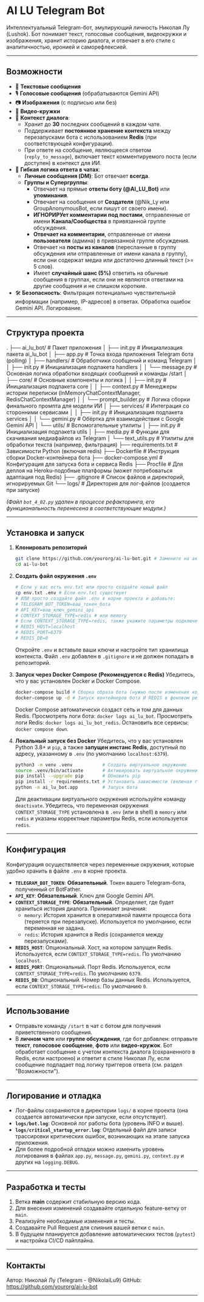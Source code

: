 # AI LU Telegram Bot

Интеллектуальный Telegram-бот, эмулирующий личность Николая Лу (Lushok).
Бот понимает текст, голосовые сообщения, видеокружки и изображения, хранит историю диалога, и отвечает в его стиле с аналитичностью, иронией и саморефлексией.

---

## Возможности

-   📱 **Текстовые сообщения**
-   🎙️ **Голосовые сообщения** (обрабатываются Gemini API)
-   📷 **Изображения** (с подписью или без)
-   🎥 **Видео-кружки**
-   🔄 **Контекст диалога**:
    *   Хранит до **30** последних сообщений в каждом чате.
    *   Поддерживает **постоянное хранение контекста** между перезапусками бота с использованием **Redis** (при соответствующей конфигурации).
    *   При ответе на сообщение, являющееся ответом (`reply_to_message`), включает текст комментируемого поста (если доступен) в контекст для ИИ.
-   🔀 **Гибкая логика ответа в чатах**:
    *   **Личные сообщения (DM)**: Бот отвечает **всегда**.
    *   **Группы и Супергруппы**:
        *   Отвечает на прямые **ответы боту (@AI_LU_Bot)** или **упоминания**.
        *   Отвечает на сообщения от **Создателя** (@Nik_Ly или GroupAnonymousBot, если пишут от своего имени).
        *   **ИГНОРИРУет комментарии под постами**, отправленные от имени **Канала/Сообщества** в привязанной группе обсуждения.
        *   **Отвечает на комментарии**, отправленные от имени **пользователя** (админа) в привязанной группе обсуждения.
        *   Отвечает на **посты из каналов** (пересланные в группу обсуждения или отправленные от имени канала в группу), если они содержат медиа или достаточно длинный текст (>= 5 слов).
        *   Имеет **случайный шанс (5%)** ответить на обычные сообщения в группах, если они не являются ответами на другие сообщения и не слишком короткие.
-   🛠 **Безопасность**: Фильтрация потенциально чувствительной информации (например, IP-адресов) в ответах. Обработка ошибок Gemini API. Логирование.

---

## Структура проекта

.
├── ai_lu_bot/ # Пакет приложения
│ ├── init.py # Инициализация пакета ai_lu_bot
│ ├── app.py # Точка входа приложения Telegram бота (polling)
│ ├── handlers/ # Обработчики сообщений и команд Telegram
│ │ ├── init.py # Инициализация подпакета handlers
│ │ └── message.py # Основная логика обработки входящих сообщений и команды /start
│ ├── core/ # Основные компоненты и логика
│ │ ├── init.py # Инициализация подпакета core
│ │ ├── context.py # Менеджеры истории переписки (InMemoryChatContextManager, RedisChatContextManager)
│ │ └── prompt_builder.py # Логика сборки финального промпта для модели ИИ
│ ├── services/ # Интеграция со сторонними сервисами
│ │ ├── init.py # Инициализация подпакета services
│ │ └── gemini.py # Обёртка для взаимодействия с Google Gemini API
│ └── utils/ # Вспомогательные утилиты
│ ├── init.py # Инициализация подпакета utils
│ ├── media.py # Функции для скачивания медиафайлов из Telegram
│ └── text_utils.py # Утилиты для обработки текста (например, фильтрация)
├── requirements.txt # Зависимости Python (включая redis)
├── Dockerfile # Инструкция сборки Docker-контейнера бота
├── docker-compose.yml # Конфигурация для запуска бота и сервиса Redis
├── Procfile # Для деплоя на Heroku-подобные платформы (может потребоваться адаптация под Redis)
├── .gitignore # Список файлов и директорий, игнорируемых Git
└── logs/ # Директория для лог-файлов (создается при запуске)

*(Файл `bot_4_02.py` удален в процессе рефакторинга, его функциональность перенесена в соответствующие модули.)*

---

## Установка и запуск

1.  **Клонировать репозиторий**
    ```bash
    git clone https://github.com/yourorg/ai-lu-bot.git # Замените на актуальный URL репозитория
    cd ai-lu-bot
    ```

2.  **Создать файл окружения `.env`**
    ```bash
    # Если у вас есть env.txt или просто создайте новый файл
    cp env.txt .env # Если env.txt существует
    # ИЛИ просто создайте файл .env в корне проекта и добавьте:
    # TELEGRAM_BOT_TOKEN=ваш_токен_бота
    # API_KEY=ваш_ключ_gemini_api
    # CONTEXT_STORAGE_TYPE=redis # или memory
    # Если CONTEXT_STORAGE_TYPE=redis, также укажите параметры подключения (если они отличаются от стандартных)
    # REDIS_HOST=localhost
    # REDIS_PORT=6379
    # REDIS_DB=0
    ```
    Откройте `.env` и вставьте ваши ключи и настройте тип хранилища контекста. Файл `.env` добавлен в `.gitignore` и не должен попадать в репозиторий.

3.  **Запуск через Docker Compose (Рекомендуется с Redis)**
    Убедитесь, что у вас установлен Docker и Docker Compose.
    ```bash
    docker-compose build # Сборка образа бота (нужно после изменения кода или requirements.txt)
    docker-compose up -d # Запуск контейнеров бота И REDIS в фоновом режиме
    ```
    Docker Compose автоматически создаст сеть и том для данных Redis.
    Просмотреть логи бота: `docker logs ai_lu_bot`. Просмотреть логи Redis: `docker logs ai_lu_bot_redis`. Остановить все сервисы: `docker compose down`.

4.  **Локальный запуск без Docker**
    Убедитесь, что у вас установлен Python 3.8+ и `pip`, а также **запущен инстанс Redis**, доступный по адресу, указанному в `.env` (по умолчанию `localhost:6379`).
    ```bash
    python3 -m venv .venv           # Создать виртуальное окружение
    source .venv/bin/activate       # Активировать виртуальное окружение
    pip install --upgrade pip       # Обновить pip
    pip install -r requirements.txt # Установить зависимости (включая redis)
    python -m ai_lu_bot.app         # Запуск бота
    ```
    Для деактивации виртуального окружения используйте команду `deactivate`. Убедитесь, что переменная окружения `CONTEXT_STORAGE_TYPE` установлена в `.env` (или в shell) в `memory` или `redis` и указаны корректные параметры Redis, если используется `redis`.

---

## Конфигурация

Конфигурация осуществляется через переменные окружения, которые удобно хранить в файле `.env` в корне проекта.

-   **`TELEGRAM_BOT_TOKEN`**: **Обязательный**. Токен вашего Telegram-бота, полученный от BotFather.
-   **`API_KEY`**: **Обязательный**. Ключ для Google Gemini API.
-   **`CONTEXT_STORAGE_TYPE`**: **Обязательный**. Определяет, где будет храниться история диалога. Принимает значения:
    *   `memory`: История хранится в оперативной памяти процесса бота (теряется при перезапуске). Используется по умолчанию, если переменная не задана.
    *   `redis`: История хранится в Redis (сохраняется между перезапусками).
-   **`REDIS_HOST`**: Опциональный. Хост, на котором запущен Redis. Используется, если `CONTEXT_STORAGE_TYPE=redis`. По умолчанию `localhost`.
-   **`REDIS_PORT`**: Опциональный. Порт Redis. Используется, если `CONTEXT_STORAGE_TYPE=redis`. По умолчанию `6379`.
-   **`REDIS_DB`**: Опциональный. Номер базы данных Redis. Используется, если `CONTEXT_STORAGE_TYPE=redis`. По умолчанию `0`.

---

## Использование

-   Отправьте команду `/start` в чат с ботом для получения приветственного сообщения.
-   В **личном чате** или **группе обсуждения**, где бот добавлен: отправьте **текст**, **голосовое сообщение**, **фото** или **видео-кружок**. Бот обработает сообщение с учетом контекста диалога (сохраненного в Redis, если настроено) и ответит в стиле Николая Лу, если сообщение подпадает под логику триггеров ответа (см. раздел "Возможности").

---

## Логирование и отладка

-   Лог-файлы сохраняются в директории `logs/` в корне проекта (она создается автоматически при запуске, если отсутствует).
-   **`logs/bot.log`**: Основной лог работы бота (уровень INFO и выше).
-   **`logs/critical_startup_error.log`**: Отдельный файл для записи трассировки критических ошибок, возникающих на этапе запуска приложения.
-   Для более подробной отладки можно изменить уровень логирования в файлах `app.py`, `message.py`, `gemini.py`, `context.py` и других на `logging.DEBUG`.

---

## Разработка и тесты

1.  Ветка **main** содержит стабильную версию кода.
2.  Для внесения изменений создавайте отдельную feature-ветку от `main`.
3.  Реализуйте необходимые изменения и тесты.
4.  Создавайте Pull Request для слияния вашей ветки с `main`.
5.  В будущем планируется добавление автоматических тестов (`pytest`) и настройка CI/CD пайплайна.

---


## Контакты

Автор: Николай Лу (Telegram - @NikolaiLu9) 
GitHub: https://github.com/yourorg/ai-lu-bot

---

